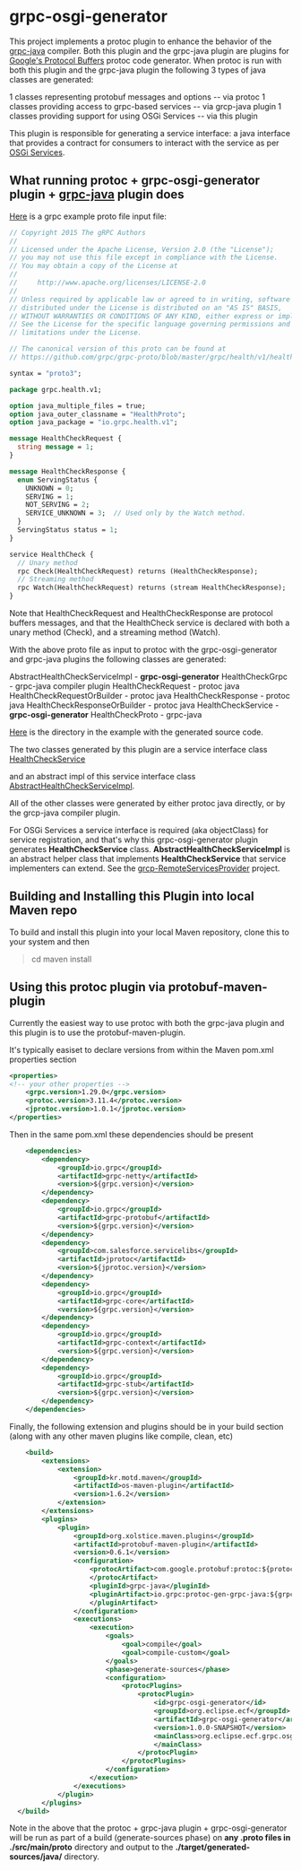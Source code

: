# grpc-osgi-generator
This project implements a protoc plugin to enhance the behavior of the [grpc-java](https://github.com/grpc/grpc-java) compiler.  Both this plugin and the grpc-java plugin are plugins for [Google's Protocol Buffers](https://developers.google.com/protocol-buffers) protoc code generator.  When protoc is run with both this plugin and the grpc-java plugin the following 3 types of java classes are generated:

1 classes representing protobuf messages and options -- via protoc 
1 classes providing access to grpc-based services -- via grcp-java plugin
1 classes providing support for using OSGi Services -- via this plugin 

This plugin is responsible for generating a service interface: a java interface that provides a contract for consumers to interact with the service as per [OSGi Services](https://www.osgi.org/developer/architecture/).

## What running protoc + grpc-osgi-generator plugin + [grpc-java](https://github.com/grpc/grpc-java) plugin does

[Here](https://raw.githubusercontent.com/ECF/grpc-RemoteServicesProvider/master/examples/org.eclipse.ecf.examples.provider.grpc.health.api/src/main/proto/health.proto) is a grpc example proto file input file:

```proto
// Copyright 2015 The gRPC Authors
//
// Licensed under the Apache License, Version 2.0 (the "License");
// you may not use this file except in compliance with the License.
// You may obtain a copy of the License at
//
//     http://www.apache.org/licenses/LICENSE-2.0
//
// Unless required by applicable law or agreed to in writing, software
// distributed under the License is distributed on an "AS IS" BASIS,
// WITHOUT WARRANTIES OR CONDITIONS OF ANY KIND, either express or implied.
// See the License for the specific language governing permissions and
// limitations under the License.

// The canonical version of this proto can be found at
// https://github.com/grpc/grpc-proto/blob/master/grpc/health/v1/health.proto

syntax = "proto3";

package grpc.health.v1;

option java_multiple_files = true;
option java_outer_classname = "HealthProto";
option java_package = "io.grpc.health.v1";

message HealthCheckRequest {
  string message = 1;
}

message HealthCheckResponse {
  enum ServingStatus {
    UNKNOWN = 0;
    SERVING = 1;
    NOT_SERVING = 2;
    SERVICE_UNKNOWN = 3;  // Used only by the Watch method.
  }
  ServingStatus status = 1;
}

service HealthCheck {
  // Unary method
  rpc Check(HealthCheckRequest) returns (HealthCheckResponse);
  // Streaming method
  rpc Watch(HealthCheckRequest) returns (stream HealthCheckResponse);
}
```

Note that HealthCheckRequest and HealthCheckResponse are protocol buffers messages, and that the HealthCheck service is declared with both a unary method (Check), and a streaming method (Watch).

With the above proto file as input to protoc with the grpc-osgi-generator and grpc-java plugins the following classes are generated:

AbstractHealthCheckServiceImpl - **grpc-osgi-generator**
HealthCheckGrpc - grpc-java compiler plugin
HealthCheckRequest - protoc java
HealthCheckRequestOrBuilder - protoc java
HealthCheckResponse - protoc java
HealthCheckResponseOrBuilder - protoc java
HealthCheckService - **grpc-osgi-generator**
HealthCheckProto - grpc-java

[Here](https://github.com/ECF/grpc-RemoteServicesProvider/tree/master/examples/org.eclipse.ecf.examples.provider.grpc.health.api/src/main/java/io/grpc/health/v1) is the directory in the example with the generated source code.

The two classes generated by this plugin are a service interface class [HealthCheckService](https://github.com/ECF/grpc-RemoteServicesProvider/blob/master/examples/org.eclipse.ecf.examples.provider.grpc.health.api/src/main/java/io/grpc/health/v1/HealthCheckService.java)

and an abstract impl of this service interface class [AbstractHealthCheckServiceImpl](https://github.com/ECF/grpc-RemoteServicesProvider/blob/master/examples/org.eclipse.ecf.examples.provider.grpc.health.api/src/main/java/io/grpc/health/v1/AbstractHealthCheckServiceImpl.java). 

All of the other classes were generated by either protoc java directly, or by the grcp-java compiler plugin.

For OSGi Services a service interface is required (aka objectClass) for service registration, and that's why this grpc-osgi-generator plugin generates **HealthCheckService** class.   **AbstractHealthCheckServiceImpl** is an abstract helper class that implements **HealthCheckService** that service implementers can extend.  See the [grcp-RemoteServicesProvider](https://github.com/ECF/grpc-RemoteServicesProvider) project.

## Building and Installing this Plugin into local Maven repo

To build and install this plugin into your local Maven repository, clone this to your system and then

>cd <grpc-osgi-generator repo-location>
>maven install
  

## Using this protoc plugin via protobuf-maven-plugin

Currently the easiest way to use protoc with both the grpc-java plugin and this plugin is to use the protobuf-maven-plugin.

It's typically easiset to declare versions from within the Maven pom.xml properties section

```xml
<properties>
<!-- your other properties -->
	<grpc.version>1.29.0</grpc.version>
	<protoc.version>3.11.4</protoc.version>
	<jprotoc.version>1.0.1</jprotoc.version>
</properties>
```

Then in the same pom.xml these dependencies should be present

```xml
	<dependencies>
		<dependency>
			<groupId>io.grpc</groupId>
			<artifactId>grpc-netty</artifactId>
			<version>${grpc.version}</version>
		</dependency>
		<dependency>
			<groupId>io.grpc</groupId>
			<artifactId>grpc-protobuf</artifactId>
			<version>${grpc.version}</version>
		</dependency>
		<dependency>
			<groupId>com.salesforce.servicelibs</groupId>
			<artifactId>jprotoc</artifactId>
			<version>${jprotoc.version}</version>
		</dependency>
		<dependency>
			<groupId>io.grpc</groupId>
			<artifactId>grpc-core</artifactId>
			<version>${grpc.version}</version>
		</dependency>
		<dependency>
			<groupId>io.grpc</groupId>
			<artifactId>grpc-context</artifactId>
			<version>${grpc.version}</version>
		</dependency>
		<dependency>
			<groupId>io.grpc</groupId>
			<artifactId>grpc-stub</artifactId>
			<version>${grpc.version}</version>
		</dependency>
	</dependencies>
```

Finally, the following extension and plugins should be in your build section (along with any other maven plugins like compile, clean, etc)

```xml
	<build>
		<extensions>
			<extension>
				<groupId>kr.motd.maven</groupId>
				<artifactId>os-maven-plugin</artifactId>
				<version>1.6.2</version>
			</extension>
		</extensions>
		<plugins>
			<plugin>
				<groupId>org.xolstice.maven.plugins</groupId>
				<artifactId>protobuf-maven-plugin</artifactId>
				<version>0.6.1</version>
				<configuration>
					<protocArtifact>com.google.protobuf:protoc:${protoc.version}:exe:${os.detected.classifier}
					</protocArtifact>
					<pluginId>grpc-java</pluginId>
					<pluginArtifact>io.grpc:protoc-gen-grpc-java:${grpc.version}:exe:${os.detected.classifier}
					</pluginArtifact>
				</configuration>
				<executions>
					<execution>
						<goals>
							<goal>compile</goal>
							<goal>compile-custom</goal>
						</goals>
						<phase>generate-sources</phase>
						<configuration>
							<protocPlugins>
								<protocPlugin>
									<id>grpc-osgi-generator</id>
									<groupId>org.eclipse.ecf</groupId>
									<artifactId>grpc-osgi-generator</artifactId>
									<version>1.0.0-SNAPSHOT</version>
									<mainClass>org.eclipse.ecf.grpc.osgigenerator.OSGiGenerator
									</mainClass>
								</protocPlugin>
							</protocPlugins>
						</configuration>
					</execution>
				</executions>
			</plugin>
		</plugins>  
  </build>
```
Note in the above that the protoc + grpc-java plugin + grpc-osgi-generator will be run as part of a build (generate-sources phase) on **any .proto files in ./src/main/proto** directory and output to the **./target/generated-sources/java/** directory.  

